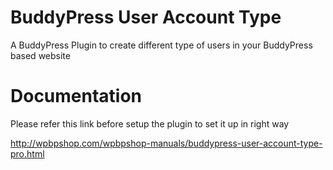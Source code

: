 BuddyPress User Account Type
============================

A BuddyPress Plugin to create different type of users in your BuddyPress based website

Documentation
============================
Please refer this link before setup the plugin to set it up in right way

http://wpbpshop.com/wpbpshop-manuals/buddypress-user-account-type-pro.html

